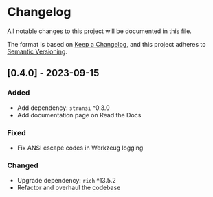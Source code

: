 # Changelog

All notable changes to this project will be documented in this file.

The format is based on [Keep a Changelog](https://keepachangelog.com/en/1.0.0/),
and this project adheres to [Semantic Versioning](https://semver.org/spec/v2.0.0.html).

## [0.4.0] - 2023-09-15

### Added

- Add dependency: `stransi` ^0.3.0
- Add documentation page on Read the Docs

### Fixed

- Fix ANSI escape codes in Werkzeug logging

### Changed

- Upgrade dependency: `rich` ^13.5.2
- Refactor and overhaul the codebase

